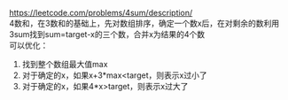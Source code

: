 https://leetcode.com/problems/4sum/description/  
4数和，在3数和的基础上，先对数组排序，确定一个数x后，在对剩余的数利用3sum找到sum=target-x的三个数，合并x为结果的4个数  
可以优化：
1. 找到整个数组最大值max
2. 对于确定的x，如果x+3*max<target，则表示x过小了
3. 对于确定的x，如果4*x>target，则表示x过大了